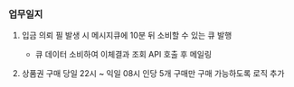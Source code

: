 ### 업무일지

1. 입금 의뢰 필 발생 시 메시지큐에 10분 뒤 소비할 수 있는 큐 발행

   - 큐 데이터 소비하여 이체결과 조회 API 호출 후 메일링

2. 상품권 구매 당일 22시 ~ 익일 08시 인당 5개 구매만 구매 가능하도록 로직 추가
